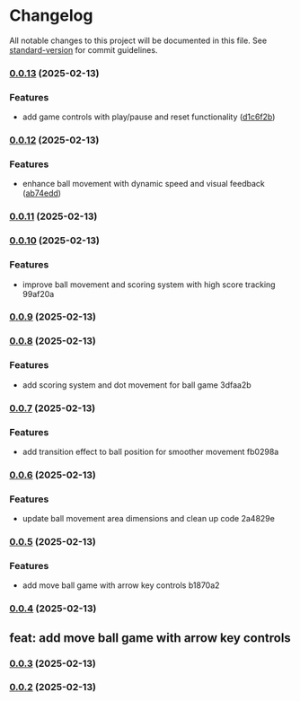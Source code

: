# Changelog

All notable changes to this project will be documented in this file. See [standard-version](https://github.com/conventional-changelog/standard-version) for commit guidelines.

### [0.0.13](https://git.personal.com/hishamktd/html-play-ground/compare/v0.0.12...v0.0.13) (2025-02-13)

### Features

- add game controls with play/pause and reset functionality ([d1c6f2b](https://git.personal.com/hishamktd/html-play-ground/commit/d1c6f2bde7a42aa498a024b96eb50b6d631b6978))

### [0.0.12](https://git.personal.com/hishamktd/html-play-ground/compare/v0.0.11...v0.0.12) (2025-02-13)

### Features

- enhance ball movement with dynamic speed and visual feedback ([ab74edd](https://git.personal.com/hishamktd/html-play-ground/commit/ab74edd1f216b80686c6c56874feacd079da9ffc))

### [0.0.11](///compare/v0.0.10...v0.0.11) (2025-02-13)

### [0.0.10](///compare/v0.0.9...v0.0.10) (2025-02-13)

### Features

- improve ball movement and scoring system with high score tracking 99af20a

### [0.0.9](///compare/v0.0.8...v0.0.9) (2025-02-13)

### [0.0.8](///compare/v0.0.7...v0.0.8) (2025-02-13)

### Features

- add scoring system and dot movement for ball game 3dfaa2b

### [0.0.7](///compare/v0.0.6...v0.0.7) (2025-02-13)

### Features

- add transition effect to ball position for smoother movement fb0298a

### [0.0.6](///compare/v0.0.5...v0.0.6) (2025-02-13)

### Features

- update ball movement area dimensions and clean up code 2a4829e

### [0.0.5](///compare/v0.0.4...v0.0.5) (2025-02-13)

### Features

- add move ball game with arrow key controls b1870a2

### [0.0.4](///compare/v0.0.3...v0.0.4) (2025-02-13)

## feat: add move ball game with arrow key controls

### [0.0.3](///compare/v0.0.2...v0.0.3) (2025-02-13)

### [0.0.2](///compare/v0.0.49...v0.0.2) (2025-02-13)

